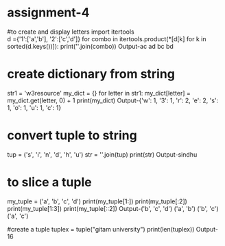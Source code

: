 # assignment-4

#to create and display letters
import itertools      
d ={'1':['a','b'], '2':['c','d']}
for combo in itertools.product(*[d[k] for k in sorted(d.keys())]):
    print(''.join(combo))
Output-ac
       ad
       bc
       bd


# create dictionary from string
str1 = 'w3resource' 
my_dict = {}
for letter in str1:
    my_dict[letter] = my_dict.get(letter, 0) + 1
print(my_dict)
Output-{'w': 1, '3': 1, 'r': 2, 'e': 2, 's': 1, 'o': 1, 'u': 1, 'c': 1}

# convert tuple to string
tup = ('s', 'i', 'n', 'd', 'h', 'u') 
str =  ''.join(tup)
print(str)
Output-sindhu


# to slice a tuple
my_tuple = ('a', 'b', 'c', 'd')
print(my_tuple[1:]) 
print(my_tuple[:2]) 
print(my_tuple[1:3]) 
print(my_tuple[::2])
Output-('b', 'c', 'd')
       ('a', 'b')
       ('b', 'c')
       ('a', 'c')

#create a tuple
tuplex = tuple("gitam university")
print(len(tuplex))
Output-16
